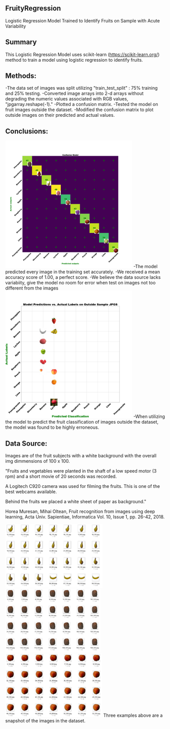 ## FruityRegression ##

Logistic Regression Model Trained to Identify Fruits on Sample with Acute Variability

## Summary ##

This Logistic Regression Model uses scikit-learn (https://scikit-learn.org/) method to train a model using logistic regression to identify fruits. 

## Methods: ##
-The data set of images was split utilizing "train_test_split" : 75% training and 25% testing.
-Converted image arrays into 2-d arrays without degrading the numeric values associated with RGB values, "jpgarray.reshape(-1)."
-Plotted a confusion matrix. 
-Tested the model on fruit images outside the dataset. 
-Modified the confusion matrix to plot outside images on their predicted and actual values. 

## Conclusions: ##

<img src="/Images/Fruit_Confusion_Matrix.png" height=400>
-The model predicted every image in the training set accurately. 
-We received a mean accuracy score of 1.00, a perfect score.
-We believe the data source lacks variabiity, give the model no room for error when test on images not too different from the images 

<img src="/Images/Predicted_Classifications.png" height=400>
-When utilizing the model to predict the fruit classification of images outside the dataset, the model was found to be highly erroneous. 

## Data Source: ##

Images are of the fruit subjects with a white background with the overall img dimmensions of 100 x 100. 

"Fruits and vegetables were planted in the shaft of a low speed motor (3 rpm) and a short movie of 20 seconds was recorded.

A Logitech C920 camera was used for filming the fruits. This is one of the best webcams available.

Behind the fruits we placed a white sheet of paper as background."

Horea Muresan, Mihai Oltean, Fruit recognition from images using deep learning, Acta Univ. Sapientiae, Informatica Vol. 10, Issue 1, pp. 26-42, 2018.

<img src="/Images/Banana.png" height=200>
<img src="/Images/Pineapple.png" height=200>
<img src="/Images/Peach.png" height=200>
Three examples above are a snapshot of the images in the dataset. 


